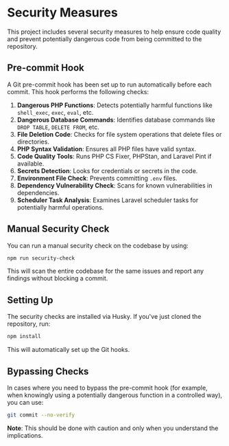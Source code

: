 # Security Measures

This project includes several security measures to help ensure code quality and prevent potentially dangerous code from being committed to the repository.

## Pre-commit Hook

A Git pre-commit hook has been set up to run automatically before each commit. This hook performs the following checks:

1. **Dangerous PHP Functions**: Detects potentially harmful functions like `shell_exec`, `exec`, `eval`, etc.
2. **Dangerous Database Commands**: Identifies database commands like `DROP TABLE`, `DELETE FROM`, etc.
3. **File Deletion Code**: Checks for file system operations that delete files or directories.
4. **PHP Syntax Validation**: Ensures all PHP files have valid syntax.
5. **Code Quality Tools**: Runs PHP CS Fixer, PHPStan, and Laravel Pint if available.
6. **Secrets Detection**: Looks for credentials or secrets in the code.
7. **Environment File Check**: Prevents committing `.env` files.
8. **Dependency Vulnerability Check**: Scans for known vulnerabilities in dependencies.
9. **Scheduler Task Analysis**: Examines Laravel scheduler tasks for potentially harmful operations.

## Manual Security Check

You can run a manual security check on the codebase by using:

```bash
npm run security-check
```

This will scan the entire codebase for the same issues and report any findings without blocking a commit.

## Setting Up

The security checks are installed via Husky. If you've just cloned the repository, run:

```bash
npm install
```

This will automatically set up the Git hooks.

## Bypassing Checks

In cases where you need to bypass the pre-commit hook (for example, when knowingly using a potentially dangerous function in a controlled way), you can use:

```bash
git commit --no-verify
```

**Note**: This should be done with caution and only when you understand the implications. 